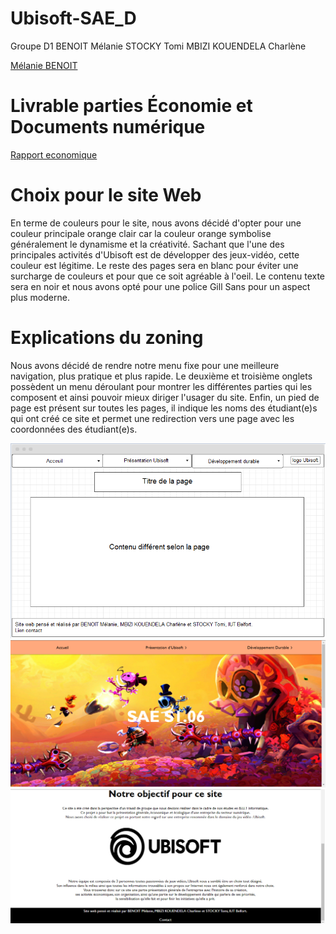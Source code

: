 # Ubisoft-SAE_D


Groupe D1
BENOIT Mélanie
STOCKY Tomi
MBIZI KOUENDELA Charlène


[Mélanie BENOIT](mailto:mbenoit@edu.univ-fcomte.fr?subject=SAE1.06)


# Livrable parties Économie et Documents numérique
[Rapport economique](doc/BENOIT_S1D1_RapportUBISOFT.pdf)

# Choix pour le site Web
En terme de couleurs pour le site, nous avons décidé d'opter pour une couleur principale orange clair car la couleur orange symbolise généralement le dynamisme et la créativité. Sachant que l'une des principales activités d'Ubisoft est de développer des jeux-vidéo, cette couleur est légitime. 
Le reste des pages sera en blanc pour éviter une surcharge de couleurs et pour que ce soit agréable à l'oeil. Le contenu texte sera en noir et nous avons opté pour une police  Gill Sans pour un aspect plus moderne.

# Explications du zoning
Nous avons décidé de rendre notre menu fixe pour une meilleure navigation, plus pratique et plus rapide. Le deuxième et troisième onglets possèdent un menu déroulant pour montrer les différentes parties qui les composent et ainsi pouvoir mieux diriger l'usager du site. Enfin, un pied de page est présent sur toutes les pages, il indique les noms des étudiant(e)s qui ont créé ce site et permet une redirection vers une page avec les coordonnées des étudiant(e)s.


![écran de zoning](doc/ecran_zoning.png)
![écran prototype](doc/ecran_prototype.png)

